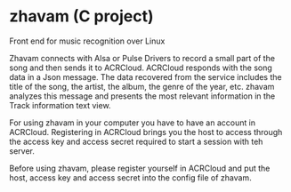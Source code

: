 # zhavam (C project)
Front end for music recognition over Linux

Zhavam connects with Alsa or Pulse Drivers to record a small part of the song and then sends it to ACRCloud. ACRCloud responds with the song data in a Json message. The data recovered from the service includes the title of the song, the artist, the album, the genre of the year, etc.
zhavam analyzes this message and presents the most relevant information in the Track information text view.

For using zhavam in your computer you have to have an account in ACRCloud. Registering in ACRCloud brings you the host to access through the access key and access secret required to start a session with teh server.

Before using zhavam, please register yourself in ACRCloud and put the host, access key and access secret into the config file of zhavam.
